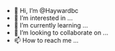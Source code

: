 - 👋 Hi, I’m @Haywardbc
- 👀 I’m interested in ...
- 🌱 I’m currently learning ...
- 💞️ I’m looking to collaborate on ...
- 📫 How to reach me ...

<!---
Haywardbc/Haywardbc is a ✨ special ✨ repository because its `README.md` (this file) appears on your GitHub profile.
You can click the Preview link to take a look at your changes.
--->
